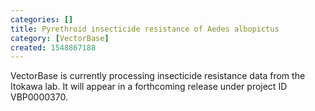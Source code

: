 ```yaml
---
categories: []
title: Pyrethroid insecticide resistance of Aedes albopictus
category: [VectorBase]
created: 1548867188
---
```

VectorBase is currently processing insecticide resistance data from the Itokawa lab. It will appear in a forthcoming release under project ID VBP0000370.
